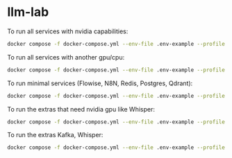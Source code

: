 # llm-lab

To run all services with nvidia capabilities:

```bash
docker compose -f docker-compose.yml --env-file .env-example --profile nvidia up -d
```

To run all services with another gpu/cpu:

```bash
docker compose -f docker-compose.yml --env-file .env-example --profile others up -d
```

To run minimal services (Flowise, N8N, Redis, Postgres, Qdrant):

```bash
docker compose -f docker-compose.yml --env-file .env-example --profile minimal up -d
```

To run the extras that need nvidia gpu like Whisper:

```bash
docker compose -f docker-compose.yml --env-file .env-example --profile extras-gpu up -d
```

To run the extras Kafka, Whisper:

```bash
docker compose -f docker-compose.yml --env-file .env-example --profile extras up -d
```
